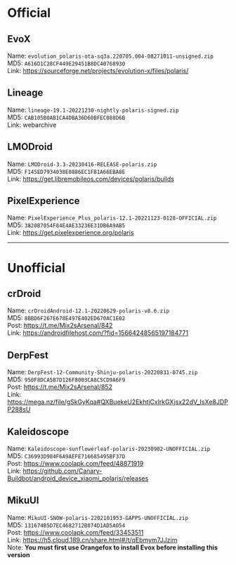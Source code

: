 # Official

## EvoX  
Name: `evolution_polaris-ota-sq3a.220705.004-08271011-unsigned.zip`  
MD5: `A616D1C28CF449E29451B8DC40768930`  
Link: https://sourceforge.net/projects/evolution-x/files/polaris/

## Lineage  
Name: `lineage-19.1-20221230-nightly-polaris-signed.zip`  
MD5: `CAB105B0AB1CA4DBA36D60BFEC088D6B`  
Link: webarchive

## LMODroid  
Name: `LMODroid-3.3-20230416-RELEASE-polaris.zip`  
MD5: `F145ED7934038E0886EC1FB1A66EBA8E`  
Link: https://get.libremobileos.com/devices/polaris/builds

## PixelExperience  
Name: `PixelExperience_Plus_polaris-12.1-20221123-0128-OFFICIAL.zip`  
MD5: `3820B7054F84E4AE33236E31DB6A9AB5`  
Link: https://get.pixelexperience.org/polaris

---------------------------------

# Unofficial  

## crDroid  
Name: `crDroidAndroid-12.1-20220629-polaris-v8.6.zip`  
MD5: `8BBD6F267E678E497E402ED670AC1E02`  
Post: https://t.me/Mix2sArsenal/842  
Link: https://androidfilehost.com/?fid=15664248565197184771

## DerpFest  
Name: `DerpFest-12-Community-Shinju-polaris-20220831-0745.zip`  
MD5: `950F8DCA5B7D126F8003CA8C5CD9A6F9`  
Post: https://t.me/Mix2sArsenal/852  
Link: https://mega.nz/file/gSkGyKqa#QXBuekeU2EkhtjCxlrkGXjsx22dV_IsXe8JDPP288sU

## Kaleidoscope
Name: `Kaleidoscope-sunflowerleaf-polaris-20230902-UNOFFICIAL.zip`  
MD5: `C36993D984F6A9AEFE716685495BF37D`  
Post: https://www.coolapk.com/feed/48871919  
Link: https://github.com/Canary-Buildbot/android_device_xiaomi_polaris/releases

## MikuUI  
Name: `MikuUI-SNOW-polaris-2202101953-GAPPS-UNOFFICIAL.zip`  
MD5: `131674B5D7EC4682712B874D1AD5A054`  
Post: https://www.coolapk.com/feed/33453511  
Link: https://h5.cloud.189.cn/share.html#/t/qEbmym7JJzim  
Note: **You must first use Orangefox to install Evox before installing this version**
